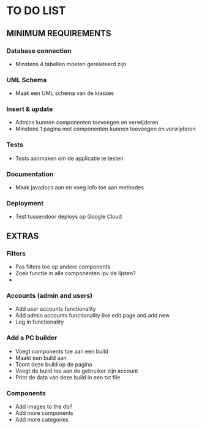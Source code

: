 # TO DO LIST
## MINIMUM REQUIREMENTS
### Database connection
- Minstens 4 tabellen moeten gerelateerd zijn

### UML Schema
- Maak een UML schema van de klasses

### Insert & update
- Admins kunnen componenten toevoegen en verwijderen
- Minstens 1 pagina met componenten kunnen toevoegen en verwijderen

### Tests
- Tests aanmaken om de applicatie te testen

### Documentation
- Maak javadocs aan en voeg info toe aan methodes

### Deployment
- Test tussendoor deploys op Google Cloud

## EXTRAS
### Filters
- Pas filters toe op andere components
- Zoek functie in alle componenten ipv de lijsten?
- 
### Accounts (admin and users)
- Add user accounts functionality
- Add admin accounts functionality like edit page and add new
- Log in functionality

### Add a PC builder
- Voegt components toe aan een build
- Maakt een build aan
- Toont deze build op de pagina
- Voegt de build toe aan de gebruiker zijn account
- Print de data van deze build in een txt file

### Components
- Add images to the db?
- Add more components
- Add more categories